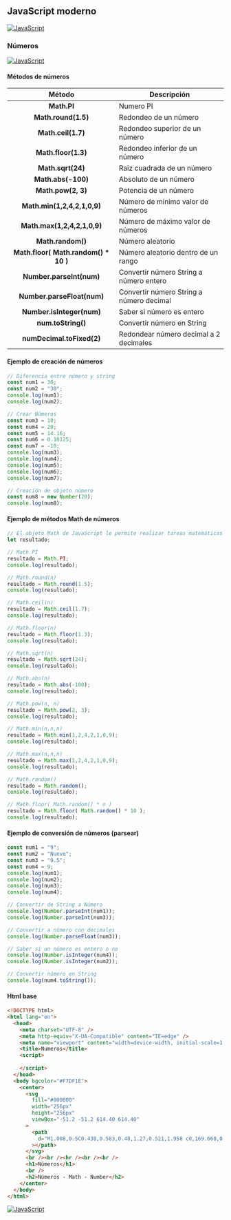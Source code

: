 ## JavaScript moderno
[![JavaScript](https://img.shields.io/badge/JavaScript-F7DF1E?style=for-the-badge&logo=javascript&logoColor=white&labelColor=101010)](https://github.com/Alberto-mt/JavaScript_JQuery/blob/main/JavaScript/Apuntes/index.md)

### Números
[![JavaScript](https://img.shields.io/badge/Numeros-c08a44?style=for-the-badge&logo=javascript&logoColor=white&labelColor=101010)](https://github.com/Alberto-mt/JavaScript_JQuery/blob/main/JavaScript/Apuntes/categories/Numeros.md)

#### Métodos de números
| Método  | Descripción  |
|:-:|---|
| **Math.PI**  | Numero PI  |
| **Math.round(1.5)**  | Redondeo de un número  |
| **Math.ceil(1.7)**  | Redondeo superior de un número  |
| **Math.floor(1.3)**  | Redondeo inferior de un número  |
| **Math.sqrt(24)**  | Raiz cuadrada de un número  |
| **Math.abs(-100)**  | Absoluto de un número  |
| **Math.pow(2, 3)**  | Potencia de un número  |
| **Math.min(1,2,4,2,1,0,9)**  | Número de mínimo valor de números  |
| **Math.max(1,2,4,2,1,0,9)**  | Número de máximo valor de números  |
| **Math.random()**  | Número aleatorio  |
| **Math.floor( Math.random() * 10 )**  | Número aleatorio dentro de un rango  |
| **Number.parseInt(num)**  | Convertir número String a número entero  |
| **Number.parseFloat(num)**  | Convertir número String a número decimal  |
| **Number.isInteger(num)**  | Saber si número es entero  |
| **num.toString()**  | Convertir número en String  |
| **numDecimal.toFixed(2)**  | Redondear número decimal a 2 decimales  |

#### Ejemplo de creación de números
```js
// Diferencia entre número y string
const num1 = 30;
const num2 = "30";
console.log(num1);
console.log(num2);

// Crear Números
const num3 = 10;
const num4 = 20;
const num5 = 14.16;
const num6 = 0.10125;
const num7 = -10;
console.log(num3);
console.log(num4);
console.log(num5);
console.log(num6);
console.log(num7);

// Creación de objeto número
const num8 = new Number(20);
console.log(num8);
```



#### Ejemplo de métodos Math de números
```js
// El objeto Math de JavaScript le permite realizar tareas matemáticas con números
let resultado;

// Math.PI
resultado = Math.PI;
console.log(resultado);

// Math.round(n)
resultado = Math.round(1.5);
console.log(resultado);

// Math.ceil(n)
resultado = Math.ceil(1.7);
console.log(resultado);

// Math.floor(n)
resultado = Math.floor(1.3);
console.log(resultado);

// Math.sqrt(n)
resultado = Math.sqrt(24);
console.log(resultado);

// Math.abs(n)
resultado = Math.abs(-100);
console.log(resultado);

// Math.pow(n, n)
resultado = Math.pow(2, 3);
console.log(resultado);

// Math.min(n,n,n)
resultado = Math.min(1,2,4,2,1,0,9);
console.log(resultado);

// Math.max(n,n,n)
resultado = Math.max(1,2,4,2,1,0,9);
console.log(resultado);

// Math.random()
resultado = Math.random();
console.log(resultado);

// Math.floor( Math.random() * n )
resultado = Math.floor( Math.random() * 10 );
console.log(resultado);
```

#### Ejemplo de conversión de números (parsear)
```js
const num1 = "9";
const num2 = "Nueve";
const num3 = "9.5";
const num4 = 9;
console.log(num1);
console.log(num2);
console.log(num3);
console.log(num4);

// Convertir de String a Número
console.log(Number.parseInt(num1));
console.log(Number.parseInt(num3));

// Convertir a número con decimales
console.log(Number.parseFloat(num3));

// Saber si un número es entero o no
console.log(Number.isInteger(num4));
console.log(Number.isInteger(num2));

// Convertir número en String
console.log(num4.toString());
```

#### Html base
```html
<!DOCTYPE html>
<html lang="en">
  <head>
    <meta charset="UTF-8" />
    <meta http-equiv="X-UA-Compatible" content="IE=edge" />
    <meta name="viewport" content="width=device-width, initial-scale=1.0" />
    <title>Numeros</title>
    <script>
      
    </script>
  </head>
  <body bgcolor="#F7DF1E">
    <center>
      <svg
        fill="#000000"
        width="256px"
        height="256px"
        viewBox="-51.2 -51.2 614.40 614.40"
      >
        <path
          d="M1.008,0.5C0.438,0.583,0.48,1.27,0.521,1.958 c0,169.668,0,339.31,0,508.974c169.364,1.135,340.808,0.162,510.979,0.486c0-170.309,0-340.61,0-510.918 C341.342,0.5,171.167,0.5,1.008,0.5z M259.893,452.167c-11.822,11.919-30.478,18.938-53.429,18.938 c-37.643,0-58.543-18.34-71.884-43.711c12.842-8.2,25.966-16.122,39.344-23.795c5.456,15.262,23.886,32.42,44.683,21.857 c13.183-6.699,11.661-27.01,11.661-49.054c0-45.773,0-98.578,0-139.872c-0.042-0.688-0.083-1.375,0.482-1.458 c15.707,0,31.413,0,47.116,0c0,36.788,0,78.402,0,117.529C277.866,395.199,280.91,430.988,259.893,452.167z M470.696,409.917 c-2.674,39.884-35.243,61.063-79.17,61.188c-43.062,0.124-70.624-19.013-87.433-48.567c12.085-8.317,25.778-15.017,38.375-22.822 c10.08,15.761,27.537,30.91,53.429,28.652c16.131-1.406,34.856-14.555,24.285-34.482c-5.127-9.66-17.516-14.567-28.656-19.425 c-35.352-15.424-76.828-29.571-72.861-84.992c1.327-18.514,9.852-31.525,20.889-40.796c11.311-9.5,26.46-15.867,46.629-16.511 c36.629-1.173,56.723,15.12,70.429,37.884c-11.664,8.891-24.514,16.608-37.401,24.281c-4.229-12.995-24.644-25.658-41.772-17.969 c-7.789,3.493-14.788,13.761-10.684,26.224c3.66,11.115,18.589,17.199,30.599,22.344 C433.706,340.486,474.331,355.693,470.696,409.917z"
        ></path>
      </svg>
      <br /><br /><hr /><br /><br />
      <h1>Números</h1>
      <br />
      <h2>Números - Math - Number</h2>
    </center>
  </body>
</html>
```

[![JavaScript](https://img.shields.io/badge/Numeros-c08a44?style=for-the-badge&label=&#9650;&logoColor=white&labelColor=101010)](https://github.com/Alberto-mt/JavaScript_JQuery/blob/main/JavaScript/Apuntes/categories/Numeros.md)
